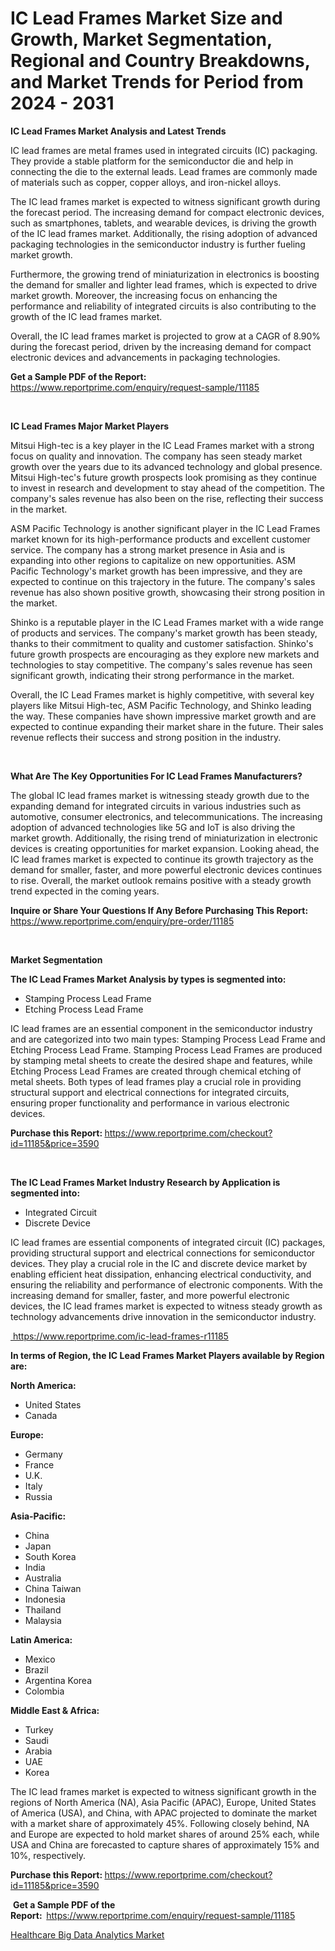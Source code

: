 <p><h1>IC Lead Frames Market Size and Growth, Market Segmentation, Regional and Country Breakdowns, and Market Trends for Period from 2024 -  2031</h1></p><p><strong>IC Lead Frames Market Analysis and Latest Trends</strong></p>
<p><p>IC lead frames are metal frames used in integrated circuits (IC) packaging. They provide a stable platform for the semiconductor die and help in connecting the die to the external leads. Lead frames are commonly made of materials such as copper, copper alloys, and iron-nickel alloys.</p><p>The IC lead frames market is expected to witness significant growth during the forecast period. The increasing demand for compact electronic devices, such as smartphones, tablets, and wearable devices, is driving the growth of the IC lead frames market. Additionally, the rising adoption of advanced packaging technologies in the semiconductor industry is further fueling market growth.</p><p>Furthermore, the growing trend of miniaturization in electronics is boosting the demand for smaller and lighter lead frames, which is expected to drive market growth. Moreover, the increasing focus on enhancing the performance and reliability of integrated circuits is also contributing to the growth of the IC lead frames market.</p><p>Overall, the IC lead frames market is projected to grow at a CAGR of 8.90% during the forecast period, driven by the increasing demand for compact electronic devices and advancements in packaging technologies.</p></p>
<p><strong>Get a Sample PDF of the Report:&nbsp;</strong> <a href="https://www.reportprime.com/enquiry/request-sample/11185">https://www.reportprime.com/enquiry/request-sample/11185</a></p>
<p>&nbsp;</p>
<p><strong>IC Lead Frames Major Market Players</strong></p>
<p><p>Mitsui High-tec is a key player in the IC Lead Frames market with a strong focus on quality and innovation. The company has seen steady market growth over the years due to its advanced technology and global presence. Mitsui High-tec's future growth prospects look promising as they continue to invest in research and development to stay ahead of the competition. The company's sales revenue has also been on the rise, reflecting their success in the market.</p><p>ASM Pacific Technology is another significant player in the IC Lead Frames market known for its high-performance products and excellent customer service. The company has a strong market presence in Asia and is expanding into other regions to capitalize on new opportunities. ASM Pacific Technology's market growth has been impressive, and they are expected to continue on this trajectory in the future. The company's sales revenue has also shown positive growth, showcasing their strong position in the market.</p><p>Shinko is a reputable player in the IC Lead Frames market with a wide range of products and services. The company's market growth has been steady, thanks to their commitment to quality and customer satisfaction. Shinko's future growth prospects are encouraging as they explore new markets and technologies to stay competitive. The company's sales revenue has seen significant growth, indicating their strong performance in the market.</p><p>Overall, the IC Lead Frames market is highly competitive, with several key players like Mitsui High-tec, ASM Pacific Technology, and Shinko leading the way. These companies have shown impressive market growth and are expected to continue expanding their market share in the future. Their sales revenue reflects their success and strong position in the industry.</p></p>
<p>&nbsp;</p>
<p><strong>What Are The Key Opportunities For IC Lead Frames Manufacturers?</strong></p>
<p><p>The global IC lead frames market is witnessing steady growth due to the expanding demand for integrated circuits in various industries such as automotive, consumer electronics, and telecommunications. The increasing adoption of advanced technologies like 5G and IoT is also driving the market growth. Additionally, the rising trend of miniaturization in electronic devices is creating opportunities for market expansion. Looking ahead, the IC lead frames market is expected to continue its growth trajectory as the demand for smaller, faster, and more powerful electronic devices continues to rise. Overall, the market outlook remains positive with a steady growth trend expected in the coming years.</p></p>
<p><strong>Inquire or Share Your Questions If Any Before Purchasing This Report:</strong> <a href="https://www.reportprime.com/enquiry/pre-order/11185">https://www.reportprime.com/enquiry/pre-order/11185</a></p>
<p>&nbsp;</p>
<p><strong>Market Segmentation</strong></p>
<p><strong>The IC Lead Frames Market Analysis by types is segmented into:</strong></p>
<p><ul><li>Stamping Process Lead Frame</li><li>Etching Process Lead Frame</li></ul></p>
<p><p>IC lead frames are an essential component in the semiconductor industry and are categorized into two main types: Stamping Process Lead Frame and Etching Process Lead Frame. Stamping Process Lead Frames are produced by stamping metal sheets to create the desired shape and features, while Etching Process Lead Frames are created through chemical etching of metal sheets. Both types of lead frames play a crucial role in providing structural support and electrical connections for integrated circuits, ensuring proper functionality and performance in various electronic devices.</p></p>
<p><strong>Purchase this Report:&nbsp;</strong><a href="https://www.reportprime.com/checkout?id=11185&price=3590">https://www.reportprime.com/checkout?id=11185&price=3590</a></p>
<p>&nbsp;</p>
<p><strong>The IC Lead Frames Market Industry Research by Application is segmented into:</strong></p>
<p><ul><li>Integrated Circuit</li><li>Discrete Device</li></ul></p>
<p><p>IC lead frames are essential components of integrated circuit (IC) packages, providing structural support and electrical connections for semiconductor devices. They play a crucial role in the IC and discrete device market by enabling efficient heat dissipation, enhancing electrical conductivity, and ensuring the reliability and performance of electronic components. With the increasing demand for smaller, faster, and more powerful electronic devices, the IC lead frames market is expected to witness steady growth as technology advancements drive innovation in the semiconductor industry.</p></p>
<p><a href="https://www.reportprime.com/ic-lead-frames-r11185">&nbsp;https://www.reportprime.com/ic-lead-frames-r11185</a></p>
<p><strong>In terms of Region, the IC Lead Frames Market Players available by Region are:</strong></p>
<p>
    <p> <strong> North America: </strong>
        <ul>
            <li>United States</li>
            <li>Canada</li>
        </ul>
        </p> 
    <p> <strong> Europe: </strong>
        <ul>
            <li>Germany</li>
            <li>France</li>
            <li>U.K.</li>
            <li>Italy</li>
            <li>Russia</li>
        </ul>
        </p> 
    <p> <strong> Asia-Pacific: </strong>
        <ul>
            <li>China</li>
            <li>Japan</li>
            <li>South Korea</li>
            <li>India</li>
            <li>Australia</li>
            <li>China Taiwan</li>
            <li>Indonesia</li>
            <li>Thailand</li>
            <li>Malaysia</li>
        </ul>
        </p> 
    <p> <strong> Latin America: </strong>
        <ul>
            <li>Mexico</li>
            <li>Brazil</li>
            <li>Argentina Korea</li>
            <li>Colombia</li>
        </ul>
        </p> 
    <p> <strong> Middle East & Africa: </strong>
        <ul>
            <li>Turkey</li>
            <li>Saudi</li>
            <li>Arabia</li>
            <li>UAE</li>
            <li>Korea</li>
        </ul>
    </p>
    </p>
<p><p>The IC lead frames market is expected to witness significant growth in the regions of North America (NA), Asia Pacific (APAC), Europe, United States of America (USA), and China, with APAC projected to dominate the market with a market share of approximately 45%. Following closely behind, NA and Europe are expected to hold market shares of around 25% each, while USA and China are forecasted to capture shares of approximately 15% and 10%, respectively.</p></p>
<p><strong>Purchase this Report: </strong><a href="https://www.reportprime.com/checkout?id=11185&price=3590">https://www.reportprime.com/checkout?id=11185&price=3590</a></p>
<p>&nbsp;<strong>Get a Sample PDF of the Report:&nbsp;&nbsp;</strong><a href="https://www.reportprime.com/enquiry/request-sample/11185">https://www.reportprime.com/enquiry/request-sample/11185</a></p>
<p><strong></strong></p>
<p><p><a href="https://github.com/mdinislamsheik/Market-Research-Report-List-1/blob/main/healthcare-big-data-analytics-market.md">Healthcare Big Data Analytics Market</a></p></p>